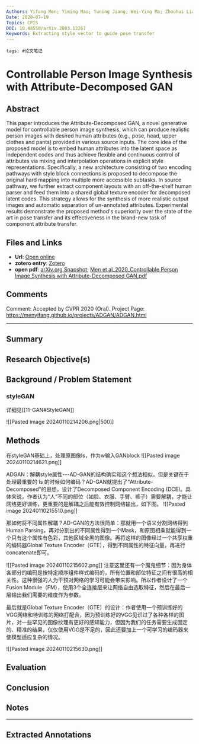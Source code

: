 ```yaml
---
Authors: Yifang Men; Yiming Mao; Yuning Jiang; Wei-Ying Ma; Zhouhui Lian
Date: 2020-07-19
Topics: CPIS
DOI: 10.48550/arXiv.2003.12267
Keywords: Extracting style vector to guide pose transfer
---
```

	tags: #论文笔记 

# Controllable Person Image Synthesis with Attribute-Decomposed GAN


## Abstract
This paper introduces the Attribute-Decomposed GAN, a novel generative model for controllable person image synthesis, which can produce realistic person images with desired human attributes (e.g., pose, head, upper clothes and pants) provided in various source inputs. The core idea of the proposed model is to embed human attributes into the latent space as independent codes and thus achieve flexible and continuous control of attributes via mixing and interpolation operations in explicit style representations. Specifically, a new architecture consisting of two encoding pathways with style block connections is proposed to decompose the original hard mapping into multiple more accessible subtasks. In source pathway, we further extract component layouts with an off-the-shelf human parser and feed them into a shared global texture encoder for decomposed latent codes. This strategy allows for the synthesis of more realistic output images and automatic separation of un-annotated attributes. Experimental results demonstrate the proposed method's superiority over the state of the art in pose transfer and its effectiveness in the brand-new task of component attribute transfer.

## Files and Links
- **Url**: [Open online](http://arxiv.org/abs/2003.12267)
- **zotero entry**: [Zotero](zotero://select/library/items/GW93SFBV)
- **open pdf**: [arXiv.org Snapshot](zotero://open-pdf/library/items/LTCPXCEH); [Men et al_2020_Controllable Person Image Synthesis with Attribute-Decomposed GAN.pdf](zotero://open-pdf/library/items/MAAGQWNT)

## Comments
Comment: Accepted by CVPR 2020 (Oral). Project Page: https://menyifang.github.io/projects/ADGAN/ADGAN.html

---

## Summary

  
## Research Objective(s)


## Background / Problem Statement

### styleGAN

详细见[[11-GAN#StyleGAN]]


![[Pasted image 20240110214206.png|500]]

## Methods


在styleGAN基础上，处理原图像Is，作为w输入GANblock
![[Pasted image 20240110214621.png]]

ADGAN：解耦style属性---AD-GAN的结构确实和这个想法相似，但是关键在于处理最重要的 Is 的时候如何编码？AD-GAN就提出了“Attribute-Decomposed”的思想，设计了Decomposed Component Encoding (DCE)。具体来说，作者认为“人”不同的部位（如脸、衣服、手臂、裤子）需要解耦，才能让网络更好训练，更重要的是解耦之后能有效控制网络输出，如下图。
![[Pasted image 20240110215510.png]]

那如何将不同属性解耦？AD-GAN的方法很简单：那就用一个语义分割网络得到Human Parsing，再对分割出的不同属性得到一个Mask，和原图相乘就能得到一个只有这个属性有色彩，其他区域全黑的图像。再将这样的图像经过一个共享权重的编码器Global Texture Encoder（GTE），得到不同属性的特征向量，再进行concatenate即可。

![[Pasted image 20240110215602.png]]
注意这里还有一个魔鬼细节：因为身体各部分的编码是按特定顺序组件样式编码的，所有位置和部位特征之间有很高的相关性。这种很强的人为干预对网络的学习可能会带来影响。所以作者设计了一个Fusion Module（FM），使用3个全连接层来让网络自由选取特征，然后在最后一层输出我们需要的维度作为参数。

最后就是Global Texture Encoder（GTE）的设计：作者使用一个预训练好的VGG网络和待训练的网络打配合，因为预训练好的VGG见识过了各种各样的图片，对一些罕见的图像纹理有更好的感知能力，但因为我们的任务需要生成固定的、精准的结果，仅仅使用VGG是不足的，因此还要加上一个可学习的编码器来使模型适应复杂的情况。

![[Pasted image 20240110215630.png]]

## Evaluation


## Conclusion


## Notes


----

## Extracted Annotations

